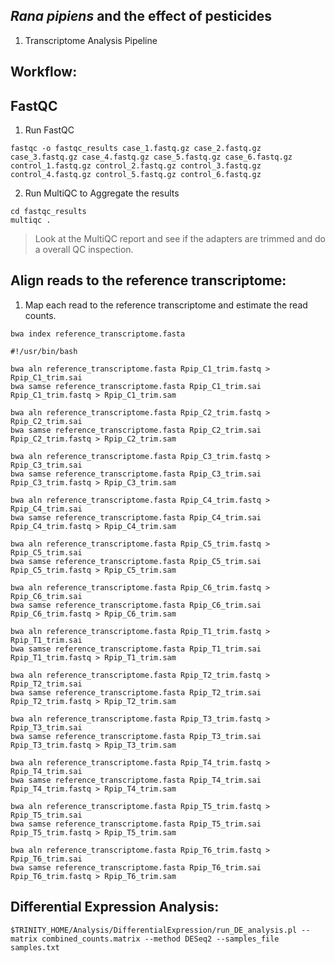 ## _Rana pipiens_ and the effect of pesticides
1. Transcriptome Analysis Pipeline

## Workflow:

## FastQC

1. Run FastQC

```
fastqc -o fastqc_results case_1.fastq.gz case_2.fastq.gz case_3.fastq.gz case_4.fastq.gz case_5.fastq.gz case_6.fastq.gz control_1.fastq.gz control_2.fastq.gz control_3.fastq.gz control_4.fastq.gz control_5.fastq.gz control_6.fastq.gz
```

2. Run MultiQC to Aggregate the results

```
cd fastqc_results
multiqc .
```
> Look at the MultiQC report and see if the adapters are trimmed and do a overall QC inspection.

## Align reads to the reference transcriptome:

1. Map each read to the reference transcriptome and estimate the read counts.

```
bwa index reference_transcriptome.fasta
```

```
#!/usr/bin/bash

bwa aln reference_transcriptome.fasta Rpip_C1_trim.fastq > Rpip_C1_trim.sai
bwa samse reference_transcriptome.fasta Rpip_C1_trim.sai Rpip_C1_trim.fastq > Rpip_C1_trim.sam

bwa aln reference_transcriptome.fasta Rpip_C2_trim.fastq > Rpip_C2_trim.sai
bwa samse reference_transcriptome.fasta Rpip_C2_trim.sai Rpip_C2_trim.fastq > Rpip_C2_trim.sam

bwa aln reference_transcriptome.fasta Rpip_C3_trim.fastq > Rpip_C3_trim.sai
bwa samse reference_transcriptome.fasta Rpip_C3_trim.sai Rpip_C3_trim.fastq > Rpip_C3_trim.sam

bwa aln reference_transcriptome.fasta Rpip_C4_trim.fastq > Rpip_C4_trim.sai
bwa samse reference_transcriptome.fasta Rpip_C4_trim.sai Rpip_C4_trim.fastq > Rpip_C4_trim.sam

bwa aln reference_transcriptome.fasta Rpip_C5_trim.fastq > Rpip_C5_trim.sai
bwa samse reference_transcriptome.fasta Rpip_C5_trim.sai Rpip_C5_trim.fastq > Rpip_C5_trim.sam

bwa aln reference_transcriptome.fasta Rpip_C6_trim.fastq > Rpip_C6_trim.sai
bwa samse reference_transcriptome.fasta Rpip_C6_trim.sai Rpip_C6_trim.fastq > Rpip_C6_trim.sam

bwa aln reference_transcriptome.fasta Rpip_T1_trim.fastq > Rpip_T1_trim.sai
bwa samse reference_transcriptome.fasta Rpip_T1_trim.sai Rpip_T1_trim.fastq > Rpip_T1_trim.sam

bwa aln reference_transcriptome.fasta Rpip_T2_trim.fastq > Rpip_T2_trim.sai
bwa samse reference_transcriptome.fasta Rpip_T2_trim.sai Rpip_T2_trim.fastq > Rpip_T2_trim.sam

bwa aln reference_transcriptome.fasta Rpip_T3_trim.fastq > Rpip_T3_trim.sai
bwa samse reference_transcriptome.fasta Rpip_T3_trim.sai Rpip_T3_trim.fastq > Rpip_T3_trim.sam

bwa aln reference_transcriptome.fasta Rpip_T4_trim.fastq > Rpip_T4_trim.sai
bwa samse reference_transcriptome.fasta Rpip_T4_trim.sai Rpip_T4_trim.fastq > Rpip_T4_trim.sam

bwa aln reference_transcriptome.fasta Rpip_T5_trim.fastq > Rpip_T5_trim.sai
bwa samse reference_transcriptome.fasta Rpip_T5_trim.sai Rpip_T5_trim.fastq > Rpip_T5_trim.sam

bwa aln reference_transcriptome.fasta Rpip_T6_trim.fastq > Rpip_T6_trim.sai
bwa samse reference_transcriptome.fasta Rpip_T6_trim.sai Rpip_T6_trim.fastq > Rpip_T6_trim.sam
```


## Differential Expression Analysis:

```
$TRINITY_HOME/Analysis/DifferentialExpression/run_DE_analysis.pl --matrix combined_counts.matrix --method DESeq2 --samples_file samples.txt
```

